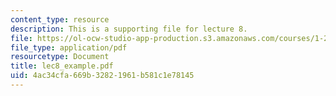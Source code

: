 ```yaml
---
content_type: resource
description: This is a supporting file for lecture 8.
file: https://ol-ocw-studio-app-production.s3.amazonaws.com/courses/1-225j-transportation-flow-systems-fall-2002/4ac34cfa669b32821961b581c1e78145_lec8_example.pdf
file_type: application/pdf
resourcetype: Document
title: lec8_example.pdf
uid: 4ac34cfa-669b-3282-1961-b581c1e78145
---
```


